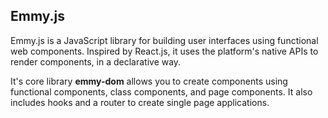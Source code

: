 ## Emmy.js

Emmy.js is a JavaScript library for building user interfaces using functional web components. Inspired by React.js, it uses the platform's native APIs to render components, in a declarative way.

It's core library **emmy-dom** allows you to create components using functional components, class components, and page components. It also includes hooks and a router to create single page applications.
